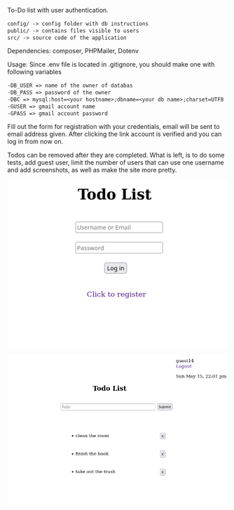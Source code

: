 To-Do list with user authentication.

    config/ -> config folder with db instructions
    public/ -> contains files visible to users
    src/ -> source code of the application

Dependencies: composer, PHPMailer, Dotenv

Usage:
Since .env file is located in .gitignore, you should make one with following variables

    -DB_USER => name of the owner of databas
    -DB_PASS => password of the owner
    -DBC => mysql:host=<your hostname>;dbname=<your db name>;charset=UTF8
    -GUSER => gmail account name
    -GPASS => gmail account password

Fill out the form for registration with your credentials, email will be sent to email address given.
After clicking the link account is verified and you can log in from now on.


Todos can be removed after they are completed.
What is left, is to do some tests, add guest user, limit the number of users that can use one username and add screenshots, as well as make the site more pretty.
  
   ![Alt text](public/view/includes/login.png "Login page")
  
 
  ![Alt text](public/view/includes/todo_page.png "Login page")
